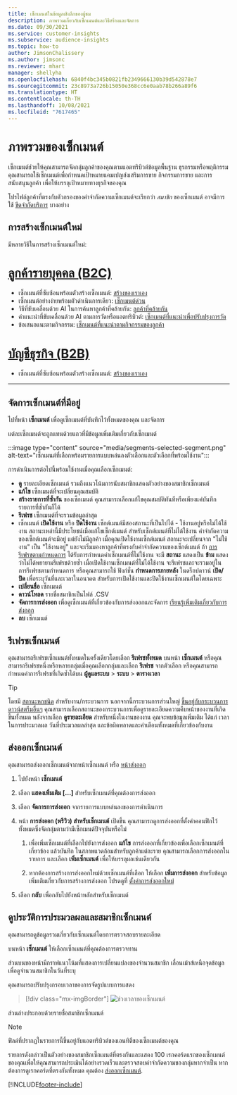 ```yaml
---
title: เซ็กเมนต์ในข้อมูลเชิงลึกของผู้ชม
description: ภาพรวมเกี่ยวกับเซ็กเมนต์และวิธีสร้างและจัดการ
ms.date: 09/30/2021
ms.service: customer-insights
ms.subservice: audience-insights
ms.topic: how-to
author: JimsonChalissery
ms.author: jimsonc
ms.reviewer: mhart
manager: shellyha
ms.openlocfilehash: 6840f4bc345b0821fb2349666130b39d542878e7
ms.sourcegitcommit: 23c8973a726b15050e368cc6e0aab78b266a89f6
ms.translationtype: HT
ms.contentlocale: th-TH
ms.lasthandoff: 10/08/2021
ms.locfileid: "7617465"
---
```

# <a name="segments-overview"></a>ภาพรวมของเซ็กเมนต์

เซ็กเมนต์ช่วยให้คุณสามารถจัดกลุ่มลูกค้าของคุณตามแอตทริบิวต์ข้อมูลพื้นฐาน ธุรกรรมหรือพฤติกรรม คุณสามารถใช้เซ็กเมนต์เพื่อกำหนดเป้าหมายแคมเปญส่งเสริมการขาย กิจกรรมการขาย และการสนับสนุนลูกค้า เพื่อให้บรรลุเป้าหมายทางธุรกิจของคุณ

โปรไฟล์ลูกค้าที่ตรงกับตัวกรองของคำจำกัดความเซ็กเมนต์จะเรียกว่า *สมาชิก* ของเซ็กเมนต์ อาจมีการใช้ [ขีดจำกัดบริการ](service-limits.md) บางอย่าง

## <a name="create-a-new-segment"></a>การสร้างเซ็กเมนต์ใหม่

มีหลายวิธีในการสร้างเซ็กเมนต์ใหม่: 

# <a name="individual-customers-b2c"></a>[ลูกค้ารายบุคคล (B2C)](#tab/b2c)

- เซ็กเมนต์ที่ซับซ้อนพร้อมตัวสร้างเซ็กเมนต์: [สร้างของเราเอง](segment-builder.md#create-a-new-segment) 
- เซ็กเมนต์อย่างง่ายพร้อมตัวดำเนินการเดียว: [เซ็กเมนต์ด่วน](segment-builder.md#quick-segments) 
- วิธีที่ขับเคลื่อนด้วย AI ในการค้นหาลูกค้าที่คล้ายกัน: [ลูกค้าที่คล้ายกัน](find-similar-customer-segments.md) 
- คำแนะนำที่ขับเคลื่อนด้วย AI ตามการวัดหรือแอตทริบิวต์: [เซ็กเมนต์ที่แนะนำเพื่อปรับปรุงการวัด](suggested-segments.md) 
- ข้อเสนอแนะตามกิจกรรม: [เซ็กเมนต์ที่แนะนำตามกิจกรรมของลูกค้า](suggested-segments-activity.md) 

# <a name="business-accounts-b2b"></a>[บัญชีธุรกิจ (B2B)](#tab/b2b)

- เซ็กเมนต์ที่ซับซ้อนพร้อมตัวสร้างเซ็กเมนต์: [สร้างของเราเอง](segment-builder.md#create-a-new-segment)

---

## <a name="manage-existing-segments"></a>จัดการเซ็กเมนต์ที่มีอยู่

ไปที่หน้า **เซ็กเมนต์** เพื่อดูเซ็กเมนต์ที่บันทึกไว้ทั้งหมดของคุณ และจัดการ

แต่ละเซ็กเมนต์จะถูกแทนด้วยแถวที่มีข้อมูลเพิ่มเติมเกี่ยวกับเซ็กเมนต์

:::image type="content" source="media/segments-selected-segment.png" alt-text="เซ็กเมนต์ที่เลือกพร้อมรายการแบบหล่นลงตัวเลือกและตัวเลือกที่พร้อมใช้งาน":::

การดำเนินการต่อไปนี้พร้อมใช้งานเมื่อคุณเลือกเซ็กเมนต์:

- **ดู** รายละเอียดเซ็กเมนต์ รวมถึงแนวโน้มการนับสมาชิกแสดงตัวอย่างของสมาชิกเซ็กเมนต์
- **แก้ไข** เซ็กเมนต์ที่จะเปลี่ยนคุณสมบัติ
- **สร้างรายการที่ซ้ำกัน** ของเซ็กเมนต์ คุณสามารถเลือกแก้ไขคุณสมบัติทันทีหรือเพียงแค่บันทึกรายการที่ซ้ำกันก็ได้
- **รีเฟรช** เซ็กเมนต์ที่จะรวมข้อมูลล่าสุด
- เซ็กเมนต์ **เปิดใช้งาน** หรือ **ปิดใช้งาน** เซ็กต์เมนต์มีสองสถานะที่เป็นไปได้ - ใช้งานอยู่หรือไม่ได้ใช้งาน สถานะเหล่านี้มีประโยชน์เมื่อแก้ไขเซ็กต์เมนต์ สำหรับเซ็กต์เมนต์ที่ไม่ได้ใช้งาน คำจำกัดความของเซ็กต์เมนต์จะมีอยู่ แต่ยังไม่มีลูกค้า เมื่อคุณเปิดใช้งานเซ็กต์เมนต์ สถานะจะเปลี่ยนจาก "ไม่ใช้งาน" เป็น "ใช้งานอยู่" และจะเริ่มมองหาลูกค้าที่ตรงกับคำจำกัดความของเซ็กต์เมนต์ ถ้า [การรีเฟรชตามกำหนดการ](system.md#schedule-tab) ได้รับการกำหนดค่าเซ็กเมนต์ที่ไม่ใช้งาน จะมี **สถานะ** แสดงเป็น **ข้าม** แสดงว่าไม่ได้พยายามรีเฟรชด้วยซ้ำ เมื่อเปิดใช้งานเซ็กเมนต์ที่ไม่ได้ใช้งาน จะรีเฟรชและจะรวมอยู่ในการรีเฟรชตามกำหนดการ
  หรือคุณสามารถใช้ ฟังก์ชั่น **กำหนดการภายหลัง** ในดร็อปดาวน์ **เปิด/ปิด** เพื่อระบุวันที่และเวลาในอนาคต สำหรับการเปิดใช้งานและปิดใช้งานเซ็กเมนต์ใดโดยเฉพาะ
- **เปลี่ยนชื่อ** เซ็กเมนต์
- **ดาวน์โหลด** รายชื่อสมาชิกเป็นไฟล์ .CSV
- **จัดการการส่งออก** เพื่อดูเซ็กเมนต์ที่เกี่ยวข้องกับการส่งออกและจัดการ [เรียนรู้เพิ่มเติมเกี่ยวกับการส่งออก](export-destinations.md)
- **ลบ** เซ็กเมนต์

## <a name="refresh-segments"></a>รีเฟรชเซ็กเมนต์

คุณสามารถรีเฟรชเซ็กเมนต์ทั้งหมดในครั้งเดียวโดยเลือก **รีเฟรชทั้งหมด** บนหน้า **เซ็กเมนต์** หรือคุณสามารถรีเฟรชหนึ่งหรือหลายกลุ่มเมื่อคุณเลือกกลุ่มและเลือก **รีเฟรช** จากตัวเลือก หรือคุณสามารถกำหนดค่าการรีเฟรชที่เกิดซ้ำได้บน **ผู้ดูแลระบบ** > **ระบบ** > **ตารางเวลา**

> [!TIP]
> โดยมี [สถานะหกชนิด](system.md#status-types) สำหรับงาน/กระบวนการ นอกจากนี้กระบวนการส่วนใหญ่ [ขึ้นอยู่กับกระบวนการดาวน์สตรีมอื่นๆ](system.md#refresh-policies) คุณสามารถเลือกสถานะของกระบวนการเพื่อดูรายละเอียดความคืบหน้าของงานที่เกิดขึ้นทั้งหมด หลังจากเลือก **ดูรายละเอียด** สำหรับหนึ่งในงานของงาน คุณจะพบข้อมูลเพิ่มเติม ได้แก่ เวลาในการประมวลผล วันที่ประมวลผลล่าสุด และข้อผิดพลาดและคำเตือนทั้งหมดที่เกี่ยวข้องกับงาน

## <a name="export-segments"></a>ส่งออกเซ็กเมนต์

คุณสามารถส่งออกเซ็กเมนต์จากหน้าเซ็กเมนต์ หรือ [หน้าส่งออก](export-destinations.md) 

1. ไปยังหน้า **เซ็กเมนต์**

1. เลือก **แสดงเพิ่มเติม [...]** สำหรับเซ็กเมนต์ที่คุณต้องการส่งออก

1. เลือก **จัดการการส่งออก** จากรายการแบบหล่นลงของการดำเนินการ

1. หน้า **การส่งออก (พรีวิว) สำหรับเซ็กเมนต์** เปิดขึ้น คุณสามารถดูการส่งออกที่ตั้งค่าคอนฟิกไว้ทั้งหมดซึ่งจัดกลุ่มตามว่ามีเซ็กเมนต์ปัจจุบันหรือไม่

   1. เพื่อเพิ่มเซ็กเมนต์ที่เลือกไปยังการส่งออก **แก้ไข** การส่งออกที่เกี่ยวข้องเพื่อเลือกเซ็กเมนต์ที่เกี่ยวข้อง แล้วบันทึก ในสภาพแวดล้อมสำหรับลูกค้าแต่ละราย คุณสามารถเลือกการส่งออกในรายการ และเลือก **เพิ่มเซ็กเมนต์** เพื่อให้บรรลุผลเช่นเดียวกัน

   1. หากต้องการสร้างการส่งออกใหม่ด้วยเซ็กเมนต์ที่เลือก ให้เลือก **เพิ่มการส่งออก** สำหรับข้อมูลเพิ่มเติมเกี่ยวกับการสร้างการส่งออก โปรดดูที่ [ตั้งค่าการส่งออกใหม่](export-destinations.md#set-up-a-new-export)

1. เลือก **กลับ** เพื่อกลับไปยังหน้าหลักสำหรับเซ็กเมนต์

## <a name="view-processing-history-and-segment-members"></a>ดูประวัติการประมวลผลและสมาชิกเซ็กเมนต์

คุณสามารถดูข้อมูลรวมเกี่ยวกับเซ็กเมนต์โดยการตรวจสอบรายละเอียด

บนหน้า **เซ็กเมนต์** ให้เลือกเซ็กเมนต์ที่คุณต้องการตรวจทาน

ส่วนบนของหน้ามีกราฟแนวโน้มที่แสดงการเปลี่ยนแปลงของจำนวนสมาชิก เลื่อนเม้าส์เหนือจุดข้อมูลเพื่อดูจำนวนสมาชิกในวันที่ระบุ

คุณสามารถปรับปรุงกรอบเวลาของการจัดรูปแบบการแสดง

> [!div class="mx-imgBorder"]
> ![ช่วงเวลาของเซ็กเมนต์](media/segment-time-range.png "ช่วงเวลาของเซ็กเมนต์")

ส่วนล่างประกอบด้วยรายชื่อสมาชิกเซ็กเมนต์

> [!NOTE]
> ฟิลด์ที่ปรากฏในรายการนี้ขึ้นอยู่กับแอตทริบิวต์ของเอนทิตีของเซ็กเมนต์ของคุณ
>
>รายการดังกล่าวเป็นตัวอย่างของสมาชิกเซ็กเมนต์ที่ตรงกันและแสดง 100 เรกคอร์ดแรกของเซ็กเมนต์ของคุณเพื่อให้คุณสามารถประเมินได้อย่างรวดเร็วและตรวจสอบคำจำกัดความของกลุ่มหากจำเป็น หากต้องการดูเรกคอร์ดที่ตรงกันทั้งหมด คุณต้อง [ส่งออกเซ็กเมนต์](export-destinations.md).

[!INCLUDE[footer-include](../includes/footer-banner.md)] 
